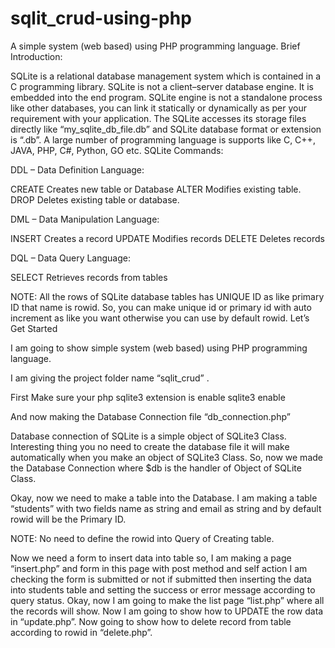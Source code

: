 # sqlit_crud-using-php
A simple system (web based) using PHP programming language.
Brief Introduction:

SQLite is a relational database management system which is contained in a C programming library.
SQLite is not a client–server database engine. It is embedded into the end program. SQLite engine is not a standalone process like other databases, you can link it statically or dynamically as per your requirement with your application. The SQLite accesses its storage files directly like “my_sqlite_db_file.db” and SQLite database format or extension is “.db”. A large number of programming language is supports like C, C++, JAVA, PHP, C#, Python, GO etc.
SQLite Commands:

DDL – Data Definition Language:

CREATE Creates new table or Database
ALTER Modifies existing table.
DROP Deletes existing table or database.

DML – Data Manipulation Language:

INSERT Creates a record
UPDATE Modifies records
DELETE Deletes records

DQL – Data Query Language:

SELECT Retrieves records from tables

NOTE: All the rows of SQLite database tables has UNIQUE ID as like primary ID that name is rowid. So, you can make unique id or primary id with auto increment as like you want otherwise you can use by default rowid.
Let’s Get Started

I am going to show simple system (web based) using PHP programming language.

I am giving the project folder name “sqlit_crud” .

First Make sure your php sqlite3 extension is enable
sqlite3 enable

And now making the Database Connection file “db_connection.php”
	<?php
	// Database name
	$database_name = "my_sqlite.db";
	// Database Connection
	$db = new SQLite3($database_name);
	?>

Database connection of SQLite is a simple object of SQLite3 Class. Interesting thing you no need to create the database file it will make automatically when you make an object of SQLite3 Class. So, now we made the Database Connection where $db is the handler of Object of SQLite Class.

Okay, now we need to make a table into the Database. I am making a table “students” with two fields name as string and email as string and by default rowid will be the Primary ID.

NOTE: No need to define the rowid into Query of Creating table.

Now we need a form to insert data into table so, I am making a page “insert.php” and form in this page with post method and self action
I am checking the form is submitted or not if submitted then inserting the data into students table and setting the success or error message according to query status.
Okay, now I am going to make the list page “list.php” where all the records will show. 
Now I am going to show how to UPDATE the row data in “update.php”.
Now going to show how to delete record from table according to rowid in “delete.php”.

